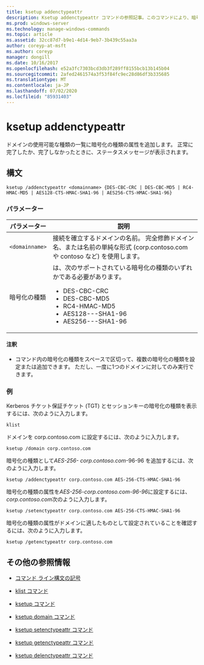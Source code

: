```yaml
---
title: ksetup addenctypeattr
description: Ksetup addenctypeattr コマンドの参照記事。このコマンドにより、暗号化の種類の属性がドメインの使用可能な種類の一覧に追加されます。
ms.prod: windows-server
ms.technology: manage-windows-commands
ms.topic: article
ms.assetid: 32cc87d7-b9e1-4d14-9eb7-3b439c55aa3a
author: coreyp-at-msft
ms.author: coreyp
manager: dongill
ms.date: 10/16/2017
ms.openlocfilehash: e52a3fc7303bcd3db3f289ff8155bcb13b145b04
ms.sourcegitcommit: 2afed2461574a3f53f84fc9ec28d86df3b335685
ms.translationtype: MT
ms.contentlocale: ja-JP
ms.lasthandoff: 07/02/2020
ms.locfileid: "85931403"
---
```

# <a name="ksetup-addenctypeattr"></a>ksetup addenctypeattr

ドメインの使用可能な種類の一覧に暗号化の種類の属性を追加します。 正常に完了したか、完了しなかったときに、ステータスメッセージが表示されます。

## <a name="syntax"></a>構文

```
ksetup /addenctypeattr <domainname> {DES-CBC-CRC | DES-CBC-MD5 | RC4-HMAC-MD5 | AES128-CTS-HMAC-SHA1-96 | AES256-CTS-HMAC-SHA1-96}
```

### <a name="parameters"></a>パラメーター

| パラメーター | 説明 |
| --------- | ----------- |
| `<domainname>` | 接続を確立するドメインの名前。 完全修飾ドメイン名、または名前の単純な形式 (corp.contoso.com や contoso など) を使用します。 |
| 暗号化の種類 | は、次のサポートされている暗号化の種類のいずれかである必要があります。<ul><li>DES-CBC-CRC</li><li>DES-CBC-MD5</li><li>RC4-HMAC-MD5</li><li>AES128---SHA1-96</li><li>AES256---SHA1-96</li></ul> |

#### <a name="remarks"></a>注釈

- コマンド内の暗号化の種類をスペースで区切って、複数の暗号化の種類を設定または追加できます。 ただし、一度に1つのドメインに対してのみ実行できます。

### <a name="examples"></a>例

Kerberos チケット保証チケット (TGT) とセッションキーの暗号化の種類を表示するには、次のように入力します。

```
klist
```

ドメインを corp.contoso.com に設定するには、次のように入力します。

```
ksetup /domain corp.contoso.com
```

暗号化の種類として*AES-256-* *corp.contoso.com*-96-96 を追加するには、次のように入力します。

```
ksetup /addenctypeattr corp.contoso.com AES-256-CTS-HMAC-SHA1-96
```

暗号化の種類の属性を*AES-256-corp.contoso.com-96-96*に設定するには、 *corp.contoso.com*次のように入力します。

```
ksetup /setenctypeattr corp.contoso.com AES-256-CTS-HMAC-SHA1-96
```

暗号化の種類の属性がドメインに適したものとして設定されていることを確認するには、次のように入力します。

```
ksetup /getenctypeattr corp.contoso.com
```

## <a name="additional-references"></a>その他の参照情報

- [コマンド ライン構文の記号](command-line-syntax-key.md)

- [klist コマンド](klist.md)

- [ksetup コマンド](ksetup.md)

- [ksetup domain コマンド](ksetup-domain.md)

- [ksetup setenctypeattr コマンド](ksetup-setenctypeattr.md)

- [ksetup getenctypeattr コマンド](ksetup-getenctypeattr.md)

- [ksetup delenctypeattr コマンド](ksetup-delenctypeattr.md)
